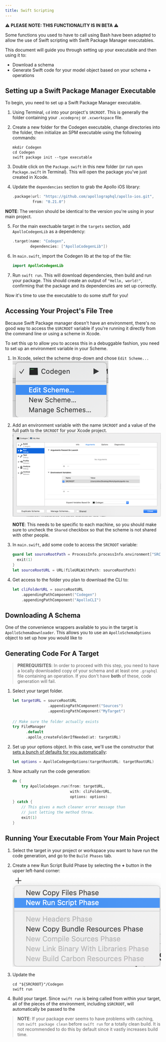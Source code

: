 ```yaml
---
title: Swift Scripting
---
```


⚠️ **PLEASE NOTE: THIS FUNCTIONALITY IS IN BETA** ⚠️

Some functions you used to have to call using Bash have been adapted to allow the use of Swift scripting with Swift Package Manager executables. 

This document will guide you through setting up your executable and then using it to: 

- Download a schema
- Generate Swift code for your model object based on your schema + operations

## Setting up a Swift Package Manager Executable

To begin, you need to set up a Swift Package Manager executable. 

1. Using Terminal, `cd` into your project's `SRCROOT`. This is generally the folder containing your `.xcodeproj` or `.xcworkspace` file.
2. Create a new folder for the Codegen executable, change directories into the folder, then initialize an SPM executable using the following commands:

    ```
    mkdir Codegen
    cd Codegen
    swift package init --type executable 
    ```

3. Double click on the `Package.swift` in this new folder (or run `open Package.swift` in Terminal). This will open the package you've just created in Xcode. 

4. Update the `dependencies` section to grab the Apollo iOS library:

    ```swift
    .package(url: "https://github.com/apollographql/apollo-ios.git", 
             from: "0.21.0")
    ```
  **NOTE**: The version should be identical to the version you're using in your main project. 

5. For the main exectuable target in the `targets` section, add `ApolloCodegenLib` as a dependency: 

    ```swift
    .target(name: "Codegen",
            dependencies: ["ApolloCodegenLib"])
    ```
    
6. In `main.swift`, import the Codegen lib at the top of the file:

    ```swift:title=main.swift
    import ApolloCodegenLib
    ```

7. Run `swift run`. This will download dependencies, then build and run your package. This should create an output of `"Hello, world!"`, confirming that the package and its dependencies are set up correctly.

Now it's time to use the executable to do some stuff for you!

## Accessing Your Project's File Tree

Because Swift Package manager doesn't have an environment, there's no good way to access the `$SRCROOT` variable if you're running it directly from the command line or using a scheme in Xcode. 

To set this up to allow you to access this in a debuggable fashion, you need to set up an environment variable in your Scheme. 

1. In Xcode, select the scheme drop-down and chose `Edit Scheme...`
    ![scheme drop-down](screenshot/edit_scheme_codegen.png)
    
2. Add an environment variable with the name `SRCROOT` and a value of the full path to the `SRCROOT` for your Xcode project. 
    ![adding the env var](screenshot/scheme_env_var_codegen.png)

    **NOTE**: This needs to be specific to each machine, so you should make sure to uncheck the `Shared` checkbox so that the scheme is not shared with other people. 
    
3. In `main.swift`, add some code to access the `SRCROOT` variable: 
 
    ```swift:title=main.swift
    guard let sourceRootPath = ProcessInfo.processInfo.environment["SRCROOT"] else {
      exit(1)
    }
    let sourceRootURL = URL(fileURLWithPath: sourceRootPath)
    ```
    
4. Get access to the folder you plan to download the CLI to: 

    ```swift:title=main.swift
    let cliFolderURL = sourceRootURL
        .appendingPathComponent("Codegen")
        .appendingPathComponent("ApolloCLI")
    ```    

## Downloading A Schema

One of the convenience wrappers available to you in the target is `ApolloSchemaDownloader`. This allows you to use an `ApolloSchemaOptions` object to set up how you would like to 

## Generating Code For A Target

> **PREREQUISITES**: In order to proceed with this step, you need to have a locally downloaded copy of your schema and at least one `.graphql` file containing an operation. If you don't have **both** of these, code generation will fail.

1. Select your target folder.

    ```swift:title=main.swift
    let targetURL = sourceRootURL
                    .appendingPathComponent("Sources")
                    .appendingPathComponent("MyTarget")
    
    // Make sure the folder actually exists            
    try FileManager
          .default
          .apollo_createFolderIfNeeded(at: targetURL)
    ```

2. Set up your options object. In this case, we'll use the constructor that [sets a bunch of defaults for you automatically](./api/ApolloCodegenLib/structs/ApolloCodegenOptions#methods): 

    ```swift:title=main.swift
    let options = ApolloCodegenOptions(targetRootURL: targetRootURL)
    ```

3. Now actually run the code generation:
    
    ```swift:title=main.swift
    do {
        try ApolloCodegen.run(from: targetURL,
                              with: cliFolderURL,
                              options: options)
    } catch {
        // This gives a much cleaner error message than
        // just letting the method throw. 
        exit(1)
    }
    ```

## Running Your Executable From Your Main Project

1. Select the target in your project or workspace  you want to have run the code generation, and go to the `Build Phases` tab. 

2. Create a new Run Script Build Phase by selecting the **+** button in the upper left-hand corner:
  ![New run script build phase dialog](screenshot/new_run_script_phase.png)

3. Update the 

    ```
    cd "${SRCROOT}"/Codegen
    swift run
    ```
    
4. Build your target. Since `swift run` is being called from within your target, all of the pieces of the environment, including `$SRCROOT`, will automatically be passed to the 

>**NOTE**: If your package ever seems to have problems with caching, run `swift package clean` before `swift run` for a totally clean build. It is not recommended to do this by default since it vastly increases build time.
